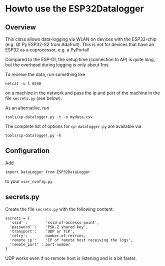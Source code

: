 Howto use the ESP32Datalogger
=============================

Overview
--------

This class allows data-logging via WLAN on devices with the ESP32-chip
(e.g. Qt Py ESP32-S2 from Adafruit). This is not for devices that
have an ESP32 as a coprocessor, e.g. a PyPortal!

Compared to the ESP-01, the setup time (connection to AP) is quite long,
but the overhead during logging is only about 1ms.

To receive the data, run something like

    netcat -u l 6500

on a machine in the network and pass the ip and port of the machine in
the file `secrets.py` (see below).

As an alternative, run

    tools/cp-datalogger.py -t -o mydata.csv

The complete list of options for `cp-datalogger.py` are available via

    tools/cp-datalogger.py -h


Configuration
-------------

Add

    import DataLogger from ESP32DataLogger

to your `user_config.py`.


secrets.py
----------

Create the file `secrets.py` with the following content:

    secrets = {
      'ssid' :        'ssid-of-accesss-point',
      'password' :    'PSK-2 shared key',
      'transport':    'UDP or TCP',
      'retry':        number-of-retries,
      'remote_ip':    'IP of remote host receiving the logs',
      'remote_port' : port-number
    }

UDP works even if no remote host is listening and is a bit faster.
